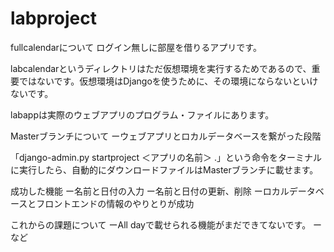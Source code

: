 # labproject

fullcalendarについて
ログイン無しに部屋を借りるアプリです。

labcalendarというディレクトリはただ仮想環境を実行するためであるので、重要ではないです。仮想環境はDjangoを使うために、その環境にならないといけないです。

labappは実際のウェブアプリのプログラム・ファイルにあります。

Masterブランチについて
ーウェブアプリとロカルデータベースを繋がった段階

「django-admin.py startproject ＜アプリの名前＞ .」という命令をターミナルに実行したら、自動的にダウンロードファイルはMasterブランチに載せます。

成功した機能
ー名前と日付の入力
ー名前と日付の更新、削除
ーロカルデータベースとフロントエンドの情報のやりとりが成功

これからの課題について
ーAll dayで載せられる機能がまだできてないです。
ーなど


